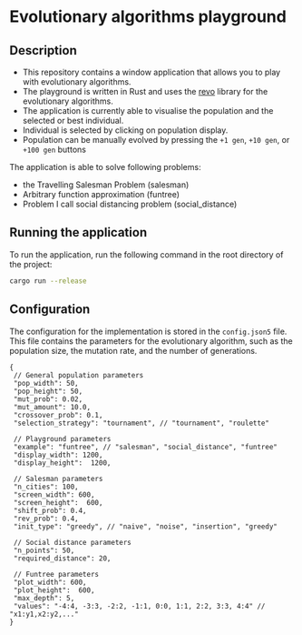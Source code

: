 # Evolutionary algorithms playground

## Description

- This repository contains a window application that allows you to play with evolutionary algorithms. 
- The playground is written in Rust and uses the [revo](revo) library for the evolutionary algorithms. 
- The application is currently able to visualise the population and the selected or best individual.
- Individual is selected by clicking on population display.
- Population can be manually evolved by pressing the `+1 gen`, `+10 gen`, or `+100 gen` buttons

The application is able to solve following problems:
- the Travelling Salesman Problem (salesman)
- Arbitrary function approximation (funtree) 
- Problem I call social distancing problem (social_distance)


## Running the application

To run the application, run the following command in the root directory of the project:

```bash
cargo run --release
```

## Configuration

The configuration for the implementation is stored in the `config.json5` file.
This file contains the parameters for the evolutionary algorithm, such as the population size, the mutation rate, and
the number of generations.

```json5
{
 // General population parameters
 "pop_width": 50,
 "pop_height": 50,
 "mut_prob": 0.02,
 "mut_amount": 10.0,
 "crossover_prob": 0.1,
 "selection_strategy": "tournament", // "tournament", "roulette"

 // Playground parameters
 "example": "funtree", // "salesman", "social_distance", "funtree"
 "display_width": 1200,
 "display_height":  1200,

 // Salesman parameters
 "n_cities": 100,
 "screen_width": 600,
 "screen_height":  600,
 "shift_prob": 0.4,
 "rev_prob": 0.4,
 "init_type": "greedy", // "naive", "noise", "insertion", "greedy"

 // Social distance parameters
 "n_points": 50,
 "required_distance": 20,

 // Funtree parameters
 "plot_width": 600,
 "plot_height":  600,
 "max_depth": 5,
 "values": "-4:4, -3:3, -2:2, -1:1, 0:0, 1:1, 2:2, 3:3, 4:4" // "x1:y1,x2:y2,..."
}
```

